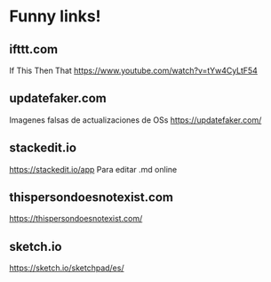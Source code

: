 # Funny links!


## ifttt.com
 If This Then That
 https://www.youtube.com/watch?v=tYw4CyLtF54

## updatefaker.com
 Imagenes falsas de actualizaciones de OSs
 https://updatefaker.com/

## stackedit.io
 https://stackedit.io/app
 Para editar .md online

## thispersondoesnotexist.com
 https://thispersondoesnotexist.com/

## sketch.io
 https://sketch.io/sketchpad/es/
